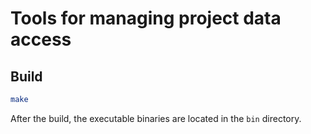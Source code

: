 # Tools for managing project data access

## Build

```bash
make
```

After the build, the executable binaries are located in the `bin` directory.
